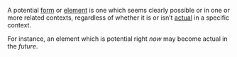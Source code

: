 A potential [form](https://github.com/gcassel/Modular-Organization-Terminology/blob/master/terms/form.md) or [element](https://github.com/gcassel/Modular-Organization-Terminology/blob/master/terms/element.md) is one which seems clearly possible or in one or more related contexts, regardless of whether it is or isn’t [actual](https://github.com/gcassel/Modular-Organization-Terminology/blob/master/terms/actual.md) in a specific context.
 
For instance, an element which is potential right *now* may become actual in the *future*.

